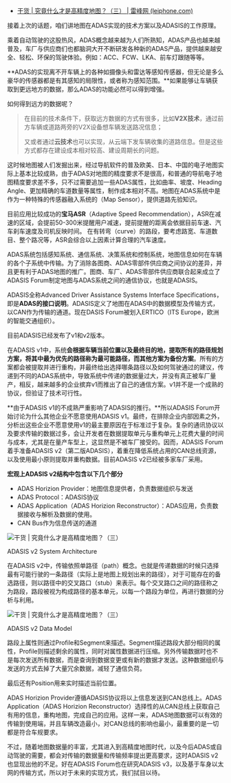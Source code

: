 - [干货 | 究竟什么才是高精度地图？（三） | 雷峰网 (leiphone.com)](https://www.leiphone.com/category/transportation/h0z9EeZD5pC20JTz.html)

接着上次的话题，咱们讲地图在ADAS实现的技术方案以及ADASIS的工作原理。

乘着自动驾驶的这股热风，ADAS概念越来越为人们所熟知，ADAS产品也越来越普及，车厂与供应商们也都脑洞大开不断研发各种新的ADAS产品，提供越来越安全、轻松、环保的驾驶体验。例如：ACC、FCW、LKA、前车灯跟随等等。

**ADAS的实现离不开车辆上的各种如摄像头和雷达等感知传感器，但无论是多么豪华的传感器都是有其感知的局限性，或者称为感知范围。**如果能够让车辆获取到更远地方的数据，那么ADAS的功能必然可以得到增强。

如何得到远方的数据呢？

> 在目前的技术条件下，获取远方数据的方式有很多，比如**V2X技术**，通过前方车辆或道路两旁的V2X设备想车辆发送路况信息；
>
> 
>
> 又或者通过**云技术**也可以实现，从云端下发车辆收集的道路信息。但是这些方式都存在建设成本相对较高、建设周期长的问题。

这时候地图被人们发掘出来，经过导航软件的普及欧美、日本、中国的电子地图实际上基本比较成熟，由于ADAS对地图的精度要求不是很高，和普通的导航电子地图精度要求差不多，只不过需要追加一些ADAS属性，比如曲率、坡度、Heading Angle、更加精确的车道数量等属性，制作成本相对不高。地图在ADAS系统中是作为一种特殊的传感器融入系统的（Map Sensor），提供道路先验知识。

目前应用比较成功的**宝马ASR**（Adaptive Speed Recommendation），ASR在减速的区域，会提前50-300米提醒用户减速，提前提醒的距离会依据目前车速、汽车刹车速度及司机反映时间。 在有转弯（curve）的路段，要考虑路宽、车道数目、整个路况等，ASR会综合以上因素计算合理的汽车速度。

ADAS系统包括感知系统、通信系统、决策系统和控制系统，地图信息如何在车辆的各个子系统中传输。为了消除各图商、ADAS零部件供应商之间协议的差异，并且更有利于ADAS地图的推广。图商、车厂、ADAS零部件供应商联合起来成立了ADASIS Forum制定地图与ADAS系统之间的通信协议，也就是ADASIS。

ADASIS全称Advanced Driver Assistance Systems Interface Specifications，即是**ADAS的接口说明**。ADASIS定义了地图在ADAS中的数据模型及传输方式，以CAN作为传输的通道。现在DASIS Forum被划入ERTICO（ITS Europe，欧洲的智能交通组织）。

目前ADASIS已经发布了v1和v2版本。

在ADASIS v1中，系统**会根据车辆当前位置以及最终目的地，提取所有的路径规划方案，将其中最为优先的路径称为最可能路径，而其他方案为备份方案**。所有的方案都会被提取并进行重构，并最终给出选择哪条路径以及如何驾驶通过的建议，传递到不同的ADAS系统中，导致系统中传递的数据量过大，并没有真正被车厂量产，相反，越来越多的企业摈弃v1而推出了自己的通信方案。v1并不是一个成熟的协议，但验证了技术可行性。

**由于ADASIS v1的不成熟严重影响了ADASIS的推行。**所以ADASIS Forum开始讨论为什么其他企业不愿意使用ADASIS v1。最终，在排除企业内部因素之外，分析出这些企业不愿意使用v1的最主要原因在于标准过于复杂。复杂的通讯协议以及要求传输的数据过多，会让开发者在数据提取单元与重构单元上花费大量的时间与成本，尤其是在量产车型上，这显然是不被车厂接受的。因而，ADASIS Forum着手准备ADASIS v2（第二版ADASIS），着重在降低系统占用的CAN总线资源，以及使用最小原则提取并重构数据。目前ADASIS v2已经被多家车厂采用。

**宏观上ADASIS v2结构中包含以下几个部分**

- ADAS Horizion Provider：地图信息提供者，负责数据组织与发送
- ADAS Protocol：ADASIS协议
- ADAS Application（ADAS Horizion Reconstructor）：ADAS应用，负责数据接收与解析及数据的使用。
- CAN Bus作为信息传送的通道

![干货 | 究竟什么才是高精度地图？（三）](https://static.leiphone.com/uploads/new/article/740_740/201612/585b820f3ba05.png?imageMogr2/quality/90)

ADASIS v2 System Architecture

在ADASIS v2中，传输依照单路径（path）概念。也就是传递数据的时候只选择最有可能行驶的一条路径（实际上是地图上规划出来的路径），对于可能存在的备选路径，则以路径中的交叉路口（stub）来表示。每个交叉路口之间的路径称之为路段，路段被视为构成路径的基本单元，以每一个路段为单位，再进行数据的分析与利用。

![干货 | 究竟什么才是高精度地图？（三）](https://static.leiphone.com/uploads/new/article/740_740/201612/585b85af89c1f.png?imageMogr2/quality/90)

ADASIS v2 Data Model

路段上属性则通过Profile和Segment来描述。Segment描述路段大部分相同的属性，Profile则描述剩余的属性，同时对属性数据进行压缩。另外传输数据时也不是每次发送所有数据，而是查询到数据变更或有新的数据才发送。这种数据组织与发送的方式去掉了大量冗余数据，减轻了通信负荷。

最后还有Position用来实时描述当前位置。

ADAS Horizion Provider遵循ADASIS协议将以上信息发送到CAN总线上。ADAS Application（ADAS Horizion Reconstructor）选择性的从CAN总线上获取自己有用的信息，重构地图，完成自己的应用。这样一来，ADAS地图数据可以有效的传输到使用端，并且车辆改造最小，对CAN总线的影响也最小，最重要的是一切都是符合车规要求。

不过，随着地图数据量的丰富，尤其进入到高精度地图时代，以及今后ADAS或自动驾驶的需要，都会对传输的数据量和传输频率提出更高要求，这时ADASIS v2也显现出他的不足。好在ADASIS Forum也在研究ADASIS v3，以及基于车身以太网的传输方式，所以对于未来的实现方式，我们拭目以待。
